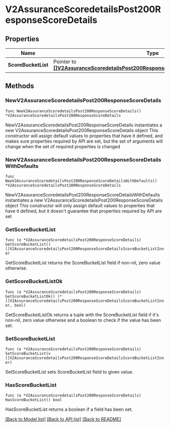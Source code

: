 # V2AssuranceScoredetailsPost200ResponseScoreDetails

## Properties

Name | Type | Description | Notes
------------ | ------------- | ------------- | -------------
**ScoreBucketList** | Pointer to [**[]V2AssuranceScoredetailsPost200ResponseScoreDetailsScoreBucketListInner**](V2AssuranceScoredetailsPost200ResponseScoreDetailsScoreBucketListInner.md) |  | [optional] 

## Methods

### NewV2AssuranceScoredetailsPost200ResponseScoreDetails

`func NewV2AssuranceScoredetailsPost200ResponseScoreDetails() *V2AssuranceScoredetailsPost200ResponseScoreDetails`

NewV2AssuranceScoredetailsPost200ResponseScoreDetails instantiates a new V2AssuranceScoredetailsPost200ResponseScoreDetails object
This constructor will assign default values to properties that have it defined,
and makes sure properties required by API are set, but the set of arguments
will change when the set of required properties is changed

### NewV2AssuranceScoredetailsPost200ResponseScoreDetailsWithDefaults

`func NewV2AssuranceScoredetailsPost200ResponseScoreDetailsWithDefaults() *V2AssuranceScoredetailsPost200ResponseScoreDetails`

NewV2AssuranceScoredetailsPost200ResponseScoreDetailsWithDefaults instantiates a new V2AssuranceScoredetailsPost200ResponseScoreDetails object
This constructor will only assign default values to properties that have it defined,
but it doesn't guarantee that properties required by API are set

### GetScoreBucketList

`func (o *V2AssuranceScoredetailsPost200ResponseScoreDetails) GetScoreBucketList() []V2AssuranceScoredetailsPost200ResponseScoreDetailsScoreBucketListInner`

GetScoreBucketList returns the ScoreBucketList field if non-nil, zero value otherwise.

### GetScoreBucketListOk

`func (o *V2AssuranceScoredetailsPost200ResponseScoreDetails) GetScoreBucketListOk() (*[]V2AssuranceScoredetailsPost200ResponseScoreDetailsScoreBucketListInner, bool)`

GetScoreBucketListOk returns a tuple with the ScoreBucketList field if it's non-nil, zero value otherwise
and a boolean to check if the value has been set.

### SetScoreBucketList

`func (o *V2AssuranceScoredetailsPost200ResponseScoreDetails) SetScoreBucketList(v []V2AssuranceScoredetailsPost200ResponseScoreDetailsScoreBucketListInner)`

SetScoreBucketList sets ScoreBucketList field to given value.

### HasScoreBucketList

`func (o *V2AssuranceScoredetailsPost200ResponseScoreDetails) HasScoreBucketList() bool`

HasScoreBucketList returns a boolean if a field has been set.


[[Back to Model list]](../README.md#documentation-for-models) [[Back to API list]](../README.md#documentation-for-api-endpoints) [[Back to README]](../README.md)


